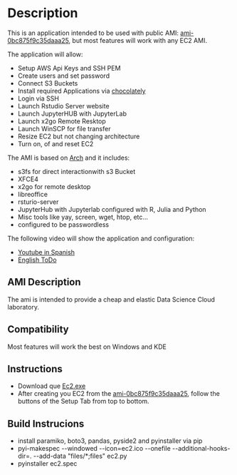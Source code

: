# Description

This is an application intended to be used with public AMI: [ami-0bc875f9c35daaa25](https://us-east-2.console.aws.amazon.com/ec2/v2/home?region=us-east-2#LaunchInstanceWizard:ami=ami-0bc875f9c35daaa25), but most features will work with any EC2 AMI.

The application will allow:
* Setup AWS Api Keys and SSH PEM
* Create users and set password
* Connect S3 Buckets
* Install required Applications via [chocolately](https://chocolatey.org/)
* Login via SSH
* Launch Rstudio Server website
* Launch JupyterHUB with JupyterLab
* Launch x2go Remote Resktop
* Launch WinSCP for file transfer
* Resize EC2 but not changing architecture
* Turn on, of and reset EC2

The AMI is based on [Arch](https://www.uplinklabs.net/projects/arch-linux-on-ec2/) and it includes:
* s3fs for direct interactionwith s3 Bucket
* XFCE4
* x2go for remote desktop
* libreoffice
* rsturio-server
* JupyterHub with Jupyterlab configured with R, Julia and Python
* Misc tools like yay, screen, wget, htop, etc...
* configured to be passwordless

The following video will show the application and configuration:
* [Youtube in Spanish](https://youtu.be/y-buVIKk3ME)
* [English ToDo]()

## AMI Description

The ami is intended to provide a cheap and elastic Data Science Cloud laboratory.

## Compatibility

Most features will work the best on Windows and KDE

## Instructions

* Download que [Ec2.exe](https://s3.us-east-2.amazonaws.com/danielfm123-public/ec2.exe)
* After creating you EC2 from the [ami-0bc875f9c35daaa25](https://us-east-2.console.aws.amazon.com/ec2/v2/home?region=us-east-2#LaunchInstanceWizard:ami=ami-0bc875f9c35daaa25), follow the buttons of the Setup Tab from top to bottom.

## Build Instrucions

* install paramiko, boto3, pandas, pyside2 and pyinstaller via pip
* pyi-makespec  --windowed --icon=ec2.ico --onefile --additional-hooks-dir=. --add-data "files/*;files" ec2.py
* pyinstaller ec2.spec